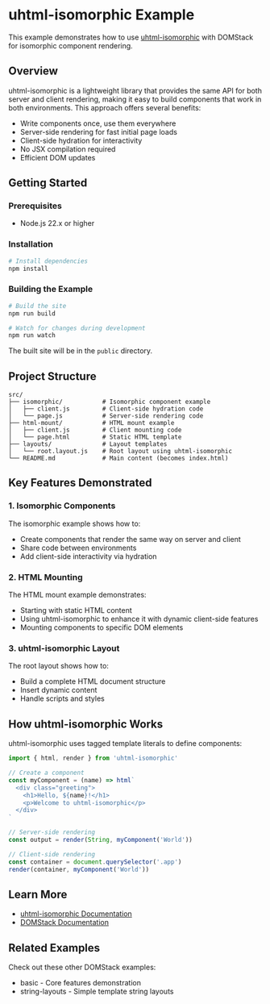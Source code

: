 # uhtml-isomorphic Example

This example demonstrates how to use [uhtml-isomorphic](https://github.com/WebReflection/uhtml-isomorphic) with DOMStack for isomorphic component rendering.

## Overview

uhtml-isomorphic is a lightweight library that provides the same API for both server and client rendering, making it easy to build components that work in both environments. This approach offers several benefits:

- Write components once, use them everywhere
- Server-side rendering for fast initial page loads
- Client-side hydration for interactivity
- No JSX compilation required
- Efficient DOM updates

## Getting Started

### Prerequisites

- Node.js 22.x or higher

### Installation

```bash
# Install dependencies
npm install
```

### Building the Example

```bash
# Build the site
npm run build

# Watch for changes during development
npm run watch
```

The built site will be in the `public` directory.

## Project Structure

```
src/
├── isomorphic/           # Isomorphic component example
│   ├── client.js         # Client-side hydration code
│   └── page.js           # Server-side rendering code
├── html-mount/           # HTML mount example
│   ├── client.js         # Client mounting code
│   └── page.html         # Static HTML template
├── layouts/              # Layout templates
│   └── root.layout.js    # Root layout using uhtml-isomorphic
└── README.md             # Main content (becomes index.html)
```

## Key Features Demonstrated

### 1. Isomorphic Components

The isomorphic example shows how to:
- Create components that render the same way on server and client
- Share code between environments
- Add client-side interactivity via hydration

### 2. HTML Mounting

The HTML mount example demonstrates:
- Starting with static HTML content
- Using uhtml-isomorphic to enhance it with dynamic client-side features
- Mounting components to specific DOM elements

### 3. uhtml-isomorphic Layout

The root layout shows how to:
- Build a complete HTML document structure
- Insert dynamic content
- Handle scripts and styles

## How uhtml-isomorphic Works

uhtml-isomorphic uses tagged template literals to define components:

```js
import { html, render } from 'uhtml-isomorphic'

// Create a component
const myComponent = (name) => html`
  <div class="greeting">
    <h1>Hello, ${name}!</h1>
    <p>Welcome to uhtml-isomorphic</p>
  </div>
`

// Server-side rendering
const output = render(String, myComponent('World'))

// Client-side rendering
const container = document.querySelector('.app')
render(container, myComponent('World'))
```

## Learn More

- [uhtml-isomorphic Documentation](https://github.com/WebReflection/uhtml-isomorphic)
- [DOMStack Documentation](https://github.com/bcomnes/domstack)

## Related Examples

Check out these other DOMStack examples:
- basic - Core features demonstration
- string-layouts - Simple template string layouts